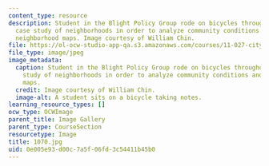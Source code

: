 ```yaml
---
content_type: resource
description: Student in the Blight Policy Group rode on bicycles throughout their
  case study of neighborhoods in order to analyze community conditions and create
  neighborhood maps. Image courtesy of William Chin.
file: https://ol-ocw-studio-app-qa.s3.amazonaws.com/courses/11-027-city-to-city-comparing-researching-and-writing-about-cities-new-orleans-spring-2011/0e005e93d00c7a5f06fd3c54411b45b0_1070.jpg
file_type: image/jpeg
image_metadata:
  caption: Student in the Blight Policy Group rode on bicycles throughout their case
    study of neighborhoods in order to analyze community conditions and create neighborhood
    maps.
  credit: Image courtesy of William Chin.
  image-alt: A student sits on a bicycle taking notes.
learning_resource_types: []
ocw_type: OCWImage
parent_title: Image Gallery
parent_type: CourseSection
resourcetype: Image
title: 1070.jpg
uid: 0e005e93-d00c-7a5f-06fd-3c54411b45b0
---
```

